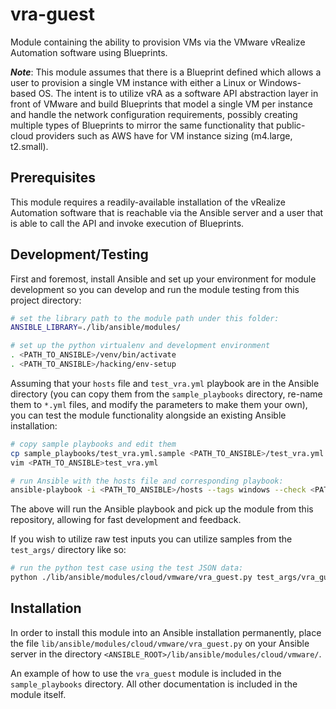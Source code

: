 # vra-guest

Module containing the ability to provision VMs via the VMware vRealize Automation software
using Blueprints.

***Note***: This module assumes that there is a Blueprint defined which allows a user to
provision a single VM instance with either a Linux or Windows-based OS. The intent is to
utilize vRA as a software API abstraction layer in front of VMware and build Blueprints that
model a single VM per instance and handle the network configuration requirements, possibly
creating multiple types of Blueprints to mirror the same functionality that public-cloud
providers such as AWS have for VM instance sizing (m4.large, t2.small).

## Prerequisites

This module requires a readily-available installation of the vRealize Automation software
that is reachable via the Ansible server and a user that is able to call the API and
invoke execution of Blueprints.

## Development/Testing

First and foremost, install Ansible and set up your environment for module development
so you can develop and run the module testing from this project directory:

```bash
# set the library path to the module path under this folder:
ANSIBLE_LIBRARY=./lib/ansible/modules/

# set up the python virtualenv and development environment
. <PATH_TO_ANSIBLE>/venv/bin/activate
. <PATH_TO_ANSIBLE>/hacking/env-setup
```

Assuming that your `hosts` file and `test_vra.yml` playbook are in the Ansible directory
(you can copy them from the `sample_playbooks` directory, re-name them to `*.yml` files,
and modify the parameters to make them your own), you can test the module functionality
alongside an existing Ansible installation:

```bash
# copy sample playbooks and edit them
cp sample_playbooks/test_vra.yml.sample <PATH_TO_ANSIBLE>/test_vra.yml
vim <PATH_TO_ANSIBLE>test_vra.yml

# run Ansible with the hosts file and corresponding playbook:
ansible-playbook -i <PATH_TO_ANSIBLE>/hosts --tags windows --check <PATH_TO_ANSIBLE>/test_vra.yml
```

The above will run the Ansible playbook and pick up the module from this repository, allowing
for fast development and feedback.

If you wish to utilize raw test inputs you can utilize samples from the `test_args/` directory
like so:

```bash
# run the python test case using the test JSON data:
python ./lib/ansible/modules/cloud/vmware/vra_guest.py test_args/vra_guest.json
```

## Installation

In order to install this module into an Ansible installation permanently, place the file
`lib/ansible/modules/cloud/vmware/vra_guest.py` on your Ansible server in the directory
`<ANSIBLE_ROOT>/lib/ansible/modules/cloud/vmware/`.

An example of how to use the `vra_guest` module is included in the `sample_playbooks`
directory. All other documentation is included in the module itself.
